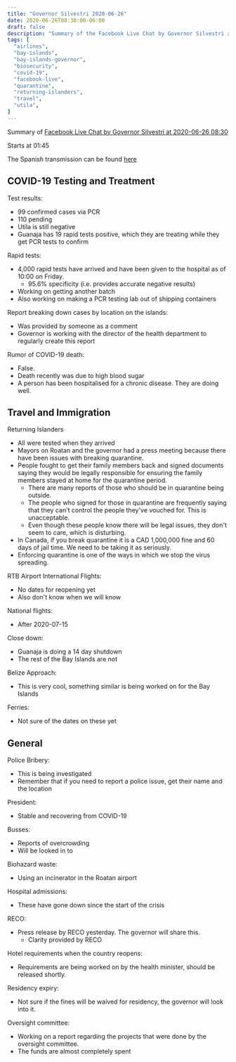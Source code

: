```yaml
---
title: "Governor Silvestri 2020-06-26"
date: 2020-06-26T08:30:00-06:00
draft: false
description: "Summary of the Facebook Live Chat by Governor Silvestri at 2020-06-26 08:30"
tags: [
  "airlines",
  "bay-islands",
  "bay-islands-governor",
  "biosecurity",
  "covid-19",
  "facebook-live",
  "quarantine",
  "returning-islanders",
  "travel",
  "utila",
]
---
```


Summary of [Facebook Live Chat by Governor Silvestri at 2020-06-26
08:30](https://www.facebook.com/gobernacionislas/videos/3187482834673526)

Starts at 01:45

The Spanish transmission can be found [here](https://www.facebook.com/gobernacionislas/videos/267732207999697/)

COVID-19 Testing and Treatment
------------------------------

Test results:
* 99 confirmed cases via PCR
* 110 pending
* Utila is still negative
* Guanaja has 19 rapid tests positive, which they are treating while they get
  PCR tests to confirm

Rapid tests:
* 4,000 rapid tests have arrived and have been given to the hospital as of
  10:00 on Friday.
  * 95.6% specificity (i.e. provides accurate negative results)
* Working on getting another batch
* Also working on making a PCR testing lab out of shipping containers

Report breaking down cases by location on the islands:
* Was provided by someone as a comment
* Governor is working with the director of the health department to regularly
  create this report

Rumor of COVID-19 death:
* False.
* Death recently was due to high blood sugar
* A person has been hospitalised for a chronic disease. They are doing well.

Travel and Immigration
----------------------

Returning Islanders
* All were tested when they arrived
* Mayors on Roatan and the governor had a press meeting because there have been
  issues with breaking quarantine.
* People fought to get their family members back and signed documents saying
  they would be legally responsible for ensuring the family members stayed at
  home for the quarantine period.
  * There are many reports of those who should be in quarantine being outside.
  * The people who signed for those in quarantine are frequently saying that
    they can't control the people they've vouched for. This is unacceptable.
  * Even though these people know there will be legal issues, they don't seem
    to care, which is disturbing.
* In Canada, if you break quarantine it is a CAD 1,000,000 fine and 60 days of
  jail time. We need to be taking it as seriously.
* Enforcing quarantine is one of the ways in which we stop the virus spreading.

RTB Airport International Flights:
* No dates for reopening yet
* Also don't know when we will know

National flights:
* After 2020-07-15

Close down:
* Guanaja is doing a 14 day shutdown
* The rest of the Bay Islands are not

Belize Approach:
* This is very cool, something similar is being worked on for the Bay Islands

Ferries:
* Not sure of the dates on these yet

General
-------

Police Bribery:
* This is being investigated
* Remember that if you need to report a police issue, get their name and the
  location

President:
* Stable and recovering from COVID-19

Busses:
* Reports of overcrowding
* Will be looked in to

Biohazard waste:
* Using an incinerator in the Roatan airport

Hospital admissions:
* These have gone down since the start of the crisis

RECO:
* Press release by RECO yesterday. The governor will share this.
  * Clarity provided by RECO

Hotel requirements when the country reopens:
* Requirements are being worked on by the health minister, should be released
  shortly.

Residency expiry:
* Not sure if the fines will be waived for residency, the governor will look
  into it.

Oversight committee:
* Working on a report regarding the projects that were done by the oversight
  committee.
* The funds are almost completely spent
